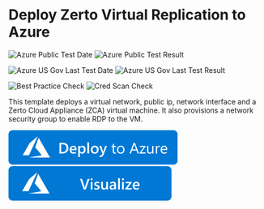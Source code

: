 # Deploy Zerto Virtual Replication to Azure

![Azure Public Test Date](https://azurequickstartsservice.blob.core.windows.net/badges/application-workloads/zulu/zerto-zca/PublicLastTestDate.svg)
![Azure Public Test Result](https://azurequickstartsservice.blob.core.windows.net/badges/application-workloads/zulu/zerto-zca/PublicDeployment.svg)

![Azure US Gov Last Test Date](https://azurequickstartsservice.blob.core.windows.net/badges/application-workloads/zulu/zerto-zca/FairfaxLastTestDate.svg)
![Azure US Gov Last Test Result](https://azurequickstartsservice.blob.core.windows.net/badges/application-workloads/zulu/zerto-zca/FairfaxDeployment.svg)

![Best Practice Check](https://azurequickstartsservice.blob.core.windows.net/badges/application-workloads/zulu/zerto-zca/BestPracticeResult.svg)
![Cred Scan Check](https://azurequickstartsservice.blob.core.windows.net/badges/application-workloads/zulu/zerto-zca/CredScanResult.svg)

This template deploys a virtual network, public ip, network interface and a Zerto Cloud Appliance (ZCA) virtual machine. It also provisions a network security group to enable RDP to the VM.

[![Deploy To Azure](https://raw.githubusercontent.com/Azure/azure-quickstart-templates/master/1-CONTRIBUTION-GUIDE/images/deploytoazure.svg?sanitize=true)](https://portal.azure.com/#create/Microsoft.Template/uri/https%3A%2F%2Fraw.githubusercontent.com%2FAzure%2Fazure-quickstart-templates%2Fmaster%2Fapplication-workloads%2Fzulu%2Fzerto-zca%2Fazuredeploy.json)  [![Visualize](https://raw.githubusercontent.com/Azure/azure-quickstart-templates/master/1-CONTRIBUTION-GUIDE/images/visualizebutton.svg?sanitize=true)](http://armviz.io/#/?load=https%3A%2F%2Fraw.githubusercontent.com%2FAzure%2Fazure-quickstart-templates%2Fmaster%2Fapplication-workloads%2Fzulu%2Fzerto-zca%2Fazuredeploy.json)



